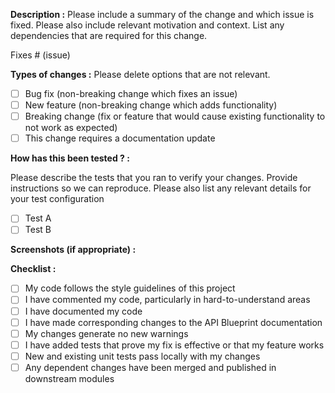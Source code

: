 **Description :**
Please include a summary of the change and which issue is fixed. Please also include relevant motivation and context. List any dependencies that are required for this change.

Fixes # (issue)

**Types of changes :**
Please delete options that are not relevant.

- [ ] Bug fix (non-breaking change which fixes an issue)
- [ ] New feature (non-breaking change which adds functionality)
- [ ] Breaking change (fix or feature that would cause existing functionality to not work as expected)
- [ ] This change requires a documentation update

**How has this been tested ? :**

Please describe the tests that you ran to verify your changes. Provide instructions so we can reproduce. Please also list any relevant details for your test configuration

- [ ] Test A
- [ ] Test B

**Screenshots (if appropriate) :**

**Checklist :**
- [ ] My code follows the style guidelines of this project
- [ ] I have commented my code, particularly in hard-to-understand areas
- [ ] I have documented my code
- [ ] I have made corresponding changes to the API Blueprint documentation
- [ ] My changes generate no new warnings
- [ ] I have added tests that prove my fix is effective or that my feature works
- [ ] New and existing unit tests pass locally with my changes
- [ ] Any dependent changes have been merged and published in downstream modules
